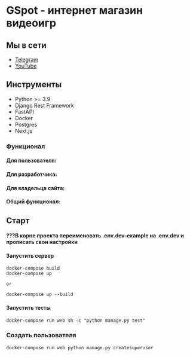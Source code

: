 # GSpot - интернет магазин видеоигр

## Мы в сети
- [Telegram](https://t.me/django_school)
- [YouTube](https://www.youtube.com/channel/UC_hPYclmFCIENpMUHpPY8FQ)

## Инструменты

- Python >= 3.9
- Django Rest Framework
- FastAPI
- Docker
- Postgres
- Next.js

### Функционал
#### Для пользователя:


#### Для разработчика:


#### Для владельца сайта:


#### Общий функционал:


## Старт

#### ???В корне проекта переименовать .env.dev-example на .env.dev и прописать свои настройки


#### Запустить сервер

    docker-compose build
    docker-compose up

    or

    docker-compose up --build

#### Запустить тесты

    docker-compose run web sh -c "python manage.py test"

### Создать пользователя

    docker-compose run web python manage.py createsuperuser
